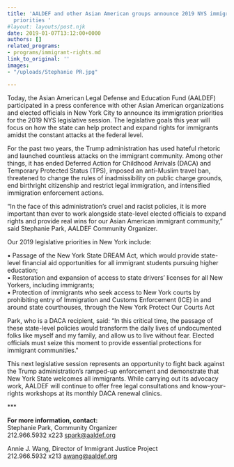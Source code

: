 ```yaml
---
title: 'AALDEF and other Asian American groups announce 2019 NYS immigration legislative
  priorities '
#layout: layouts/post.njk
date: 2019-01-07T13:12:00+0000
authors: []
related_programs:
- programs/immigrant-rights.md
link_to_original: ''
images:
- "/uploads/Stephanie PR.jpg"

---
```

Today, the Asian American Legal Defense and Education Fund (AALDEF) participated in a press conference with other Asian American organizations and elected officials in New York City to announce its immigration priorities for the 2019 NYS legislative session. The legislative goals this year will focus on how the state can help protect and expand rights for immigrants amidst the constant attacks at the federal level.

For the past two years, the Trump administration has used hateful rhetoric and launched countless attacks on the immigrant community. Among other things, it has ended Deferred Action for Childhood Arrivals (DACA) and Temporary Protected Status (TPS), imposed an anti-Muslim travel ban, threatened to change the rules of inadmissibility on public charge grounds, end birthright citizenship and restrict legal immigration, and intensified immigration enforcement actions.

“In the face of this administration’s cruel and racist policies, it is more important than ever to work alongside state-level elected officials to expand rights and provide real wins for our Asian American immigrant community,” said Stephanie Park, AALDEF Community Organizer.

Our 2019 legislative priorities in New York include:

• Passage of the New York State DREAM Act, which would provide state-level financial aid opportunities for all immigrant students pursuing higher education;  
• Restoration and expansion of access to state drivers’ licenses for all New Yorkers, including immigrants;  
• Protection of immigrants who seek access to New York courts by prohibiting entry of Immigration and Customs Enforcement (ICE) in and around state courthouses, through the New York Protect Our Courts Act

Park, who is a DACA recipient, said: “In this critical time, the passage of these state-level policies would transform the daily lives of undocumented folks like myself and my family, and allow us to live without fear. Elected officials must seize this moment to provide essential protections for immigrant communities."

This next legislative session represents an opportunity to fight back against the Trump administration’s ramped-up enforcement and demonstrate that New York State welcomes all immigrants. While carrying out its advocacy work, AALDEF will continue to offer free legal consultations and know-your-rights workshops at its monthly DACA renewal clinics.

\***

**For more information, contact:**  
Stephanie Park, Community Organizer  
212\.966.5932 x223 [spark@aaldef.org](https://us.exg7.exghost.com/owa/redir.aspx?REF=dcfCMDs0sHeA1Z6IC-aytdQR4QeiK6td3_OMSkLg1yG4bzutvnXWCAFodHRwOi8vcjIwLnJzNi5uZXQvdG4uanNwP2U9MDAxbEVjVzBld3lvcmx1MmdIMlgtVnZHc01fSVlMU2t2VmpiUkxlMTFXdEhibWtGaFNqZDlveTZ0MVZGNS1NWEU3ZEtzVHoySC1ESUUzOVpWWVpaZE5pSnBDMXBjd0hwWTlkb1J5d0w4Z1VITjQ9)

Annie J. Wang, Director of Immigrant Justice Project  
212\.966.5932 x213 [awang@aaldef.org](https://us.exg7.exghost.com/owa/UrlBlockedError.aspx)